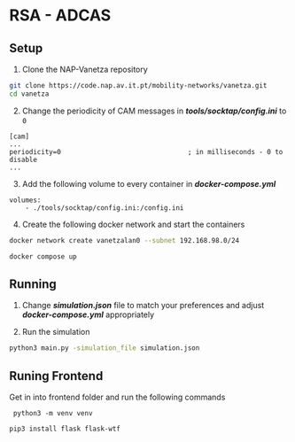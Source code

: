 # RSA - ADCAS

## Setup

1. Clone the NAP-Vanetza repository
```bash
git clone https://code.nap.av.it.pt/mobility-networks/vanetza.git
cd vanetza
```

2. Change the periodicity of CAM messages in ***tools/socktap/config.ini*** to `0`
```
[cam]
...                             
periodicity=0                                ; in milliseconds - 0 to disable
...
```

3. Add the following volume to every container in ***docker-compose.yml***
```
volumes:
    - ./tools/socktap/config.ini:/config.ini
```

4. Create the following docker network and start the containers
```bash
docker network create vanetzalan0 --subnet 192.168.98.0/24

docker compose up
```

## Running

1. Change ***simulation.json*** file to match your preferences and adjust ***docker-compose.yml*** appropriately

2. Run the simulation
```bash
python3 main.py -simulation_file simulation.json
```

## Runing Frontend
Get in into frontend folder and run the following commands
```
 python3 -m venv venv
```
```
pip3 install flask flask-wtf

```
